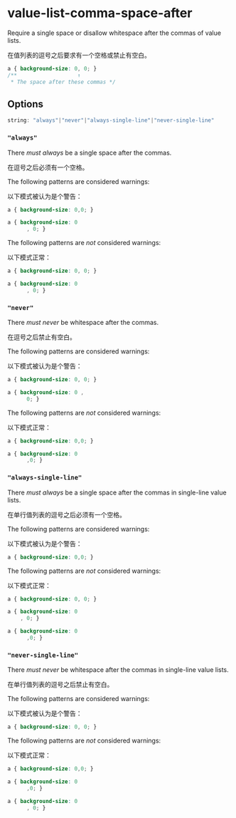 # value-list-comma-space-after

Require a single space or disallow whitespace after the commas of value lists.

在值列表的逗号之后要求有一个空格或禁止有空白。

```css
a { background-size: 0, 0; }
/**                   ↑
 * The space after these commas */
```

## Options

```js
string: "always"|"never"|"always-single-line"|"never-single-line"
```

### `"always"`

There *must always* be a single space after the commas.

在逗号之后必须有一个空格。

The following patterns are considered warnings:

以下模式被认为是个警告：

```css
a { background-size: 0,0; }
```

```css
a { background-size: 0
      , 0; }
```

The following patterns are *not* considered warnings:

以下模式正常：

```css
a { background-size: 0, 0; }
```

```css
a { background-size: 0
      , 0; }
```

### `"never"`

There *must never* be whitespace after the commas.

在逗号之后禁止有空白。

The following patterns are considered warnings:

以下模式被认为是个警告：

```css
a { background-size: 0, 0; }
```

```css
a { background-size: 0 ,
      0; }
```

The following patterns are *not* considered warnings:

以下模式正常：

```css
a { background-size: 0,0; }
```

```css
a { background-size: 0
      ,0; }
```

### `"always-single-line"`

There *must always* be a single space after the commas in single-line value lists.

在单行值列表的逗号之后必须有一个空格。

The following patterns are considered warnings:

以下模式被认为是个警告：

```css
a { background-size: 0,0; }
```

The following patterns are *not* considered warnings:

以下模式正常：

```css
a { background-size: 0, 0; }
```

```css
a { background-size: 0
    , 0; }
```

```css
a { background-size: 0
      ,0; }
```

### `"never-single-line"`

There *must never* be whitespace after the commas in single-line value lists.

在单行值列表的逗号之后禁止有空白。

The following patterns are considered warnings:

以下模式被认为是个警告：

```css
a { background-size: 0, 0; }
```

The following patterns are *not* considered warnings:

以下模式正常：

```css
a { background-size: 0,0; }
```

```css
a { background-size: 0
      ,0; }
```

```css
a { background-size: 0
      , 0; }
```

